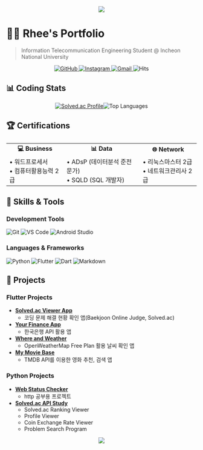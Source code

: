 <div align="center">
  <img src="https://capsule-render.vercel.app/api?type=waving&height=250&text=Welcome%20to%20Rhee's%20Portfolio&fontSize=50&fontColor=ffffff&fontAlignY=40&color=gradient&customColorList=0,2,2,5,30&animation=twinkling" />
</div>

# 👨‍💻 Rhee's Portfolio
> Information Telecommunication Engineering Student @ Incheon National University

<div align="center">
  <a href="https://github.com/roypower6?tab=repositories">
    <img src="https://img.shields.io/badge/GitHub-181717?style=for-the-badge&logo=GitHub&logoColor=white" alt="GitHub">
  </a>
  <a href="https://www.instagram.com/seunggi860/">
    <img src="https://img.shields.io/badge/Instagram-E4405F?style=for-the-badge&logo=Instagram&logoColor=white" alt="Instagram">
  </a>
  <a href="mailto:roy040707@gmail.com">
    <img src="https://img.shields.io/badge/Gmail-EA4335?style=for-the-badge&logo=Gmail&logoColor=white" alt="Gmail">
  </a>
  <img src="https://hits.seeyoufarm.com/api/count/incr/badge.svg?url=https%3A%2F%2Froypower6.github.io&count_bg=%231AD13B&title_bg=%23555555&icon=&icon_color=%23E7E7E7&title=visitors&edge_flat=false" alt="Hits">
</div>

## 📊 Coding Stats

<div style="display: flex; justify-content: center; align-items: center;">
  <a href="https://solved.ac/roy6924">
    <img src="http://mazassumnida.wtf/api/v2/generate_badge?boj=roy6924" alt="Solved.ac Profile">
  </a>
  
  <img src="https://github-readme-stats.vercel.app/api/top-langs/?username=roypower6&layout=compact&theme=tokyonight" alt="Top Languages">
</div>


## 🏆 Certifications

<table style="display: flex; justify-content: center; align-items: center;">
  <tr>
    <td align="center"><b>💻 Business</b></td>
    <td align="center"><b>📊 Data</b></td>
    <td align="center"><b>🌐 Network</b></td>
  </tr>
  <tr>
    <td>
      • 워드프로세서<br>
      • 컴퓨터활용능력 2급
    </td>
    <td>
      • ADsP (데이터분석 준전문가)<br>
      • SQLD (SQL 개발자)
    </td>
    <td>
      • 리눅스마스터 2급<br>
      • 네트워크관리사 2급
    </td>
  </tr>
</table>

## 💪 Skills & Tools

### Development Tools
![Git](https://img.shields.io/badge/Git-F05032?style=for-the-badge&logo=Git&logoColor=white)
![VS Code](https://img.shields.io/badge/VS%20Code-007ACC?style=for-the-badge&logo=Visual%20Studio%20Code&logoColor=white)
![Android Studio](https://img.shields.io/badge/Android%20Studio-3DDC84?style=for-the-badge&logo=Android%20Studio&logoColor=white)

### Languages & Frameworks
![Python](https://img.shields.io/badge/Python-3776AB?style=for-the-badge&logo=Python&logoColor=white)
![Flutter](https://img.shields.io/badge/Flutter-02569B?style=for-the-badge&logo=Flutter&logoColor=white)
![Dart](https://img.shields.io/badge/Dart-0175C2?style=for-the-badge&logo=Dart&logoColor=white)
![Markdown](https://img.shields.io/badge/Markdown-000000?style=for-the-badge&logo=Markdown&logoColor=white)

## 🚀 Projects

### Flutter Projects
- **[Solved.ac Viewer App](https://github.com/roypower6/Solved.ac-Viewer)**
  - 코딩 문제 해결 현황 확인 앱(Baekjoon Online Judge, Solved.ac)
- **[Your Finance App](https://github.com/roypower6/your_finance)**
  - 한국은행 API 활용 앱
- **[Where and Weather](https://github.com/roypower6/Where-and-Weather)**
  - OpenWeatherMap Free Plan 활용 날씨 확인 앱
- **[My Movie Base](https://github.com/roypower6/My-Movie-Base)**
  - TMDB API를 이용한 영화 추천, 검색 앱

### Python Projects
- **[Web Status Checker](https://github.com/roypower6/NomadCoder-Python-Lecture/blob/main/URL_Checker.py)**
  - http 공부용 프로젝트
- **[Solved.ac API Study](https://github.com/roypower6/Solved.ac-API-Study)**
  - Solved.ac Ranking Viewer
  - Profile Viewer
  - Coin Exchange Rate Viewer
  - Problem Search Program




<div align="center">
  <img src="https://capsule-render.vercel.app/api?type=waving&height=150&section=footer&color=gradient&customColorList=0,2,2,5,30" />
</div>